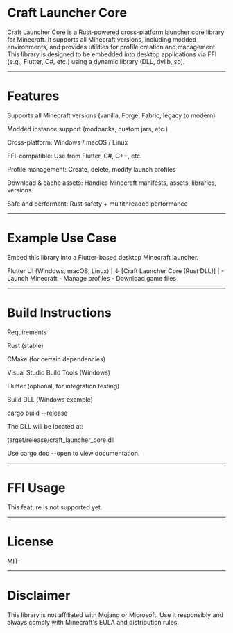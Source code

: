 # Craft Launcher Core

Craft Launcher Core is a Rust-powered cross-platform launcher core library for Minecraft.
It supports all Minecraft versions, including modded environments, and provides utilities for profile creation and management. This library is designed to be embedded into desktop applications via FFI (e.g., Flutter, C#, etc.) using a dynamic library (DLL, dylib, so).


---

# Features

Supports all Minecraft versions (vanilla, Forge, Fabric, legacy to modern)

Modded instance support (modpacks, custom jars, etc.)

Cross-platform: Windows / macOS / Linux

FFI-compatible: Use from Flutter, C#, C++, etc.

Profile management: Create, delete, modify launch profiles

Download & cache assets: Handles Minecraft manifests, assets, libraries, versions

Safe and performant: Rust safety + multithreaded performance



---

# Example Use Case

Embed this library into a Flutter-based desktop Minecraft launcher.

Flutter UI (Windows, macOS, Linux)
           |
           ↓
   [Craft Launcher Core (Rust DLL)]
           |
    - Launch Minecraft
    - Manage profiles
    - Download game files


---

# Build Instructions

Requirements

Rust (stable)

CMake (for certain dependencies)

Visual Studio Build Tools (Windows)

Flutter (optional, for integration testing)


Build DLL (Windows example)

cargo build --release

The DLL will be located at:

target/release/craft_launcher_core.dll

Use cargo doc --open to view documentation.


---

# FFI Usage

This feature is not supported yet.

---

# License

MIT

---

# Disclaimer

This library is not affiliated with Mojang or Microsoft.
Use it responsibly and always comply with Minecraft's EULA and distribution rules.

